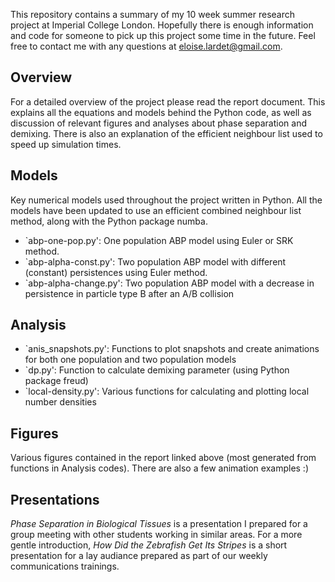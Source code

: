 This repository contains a summary of my 10 week summer research project at Imperial College London. Hopefully there is enough information and code for someone to pick up this project some time in the future. Feel free to contact me with any questions at <eloise.lardet@gmail.com>.

## Overview
For a detailed overview of the project please read the report document. This explains all the equations and models behind the Python code, as well as discussion of relevant figures and analyses about phase separation and demixing. There is also an explanation of the efficient neighbour list used to speed up simulation times.

## Models
Key numerical models used throughout the project written in Python.
All the models have been updated to use an efficient combined neighbour list method, along with the Python package numba.

- `abp-one-pop.py': One population ABP model using Euler or SRK method.
- `abp-alpha-const.py': Two population ABP model with different (constant) persistences using Euler method.
- `abp-alpha-change.py': Two population ABP model with a decrease in persistence in particle type B after an A/B collision

## Analysis
- `anis_snapshots.py': Functions to plot snapshots and create animations for both one population and two population models
- `dp.py': Function to calculate demixing parameter (using Python package freud)
- `local-density.py': Various functions for calculating and plotting local number densities

## Figures
Various figures contained in the report linked above (most generated from functions in Analysis codes). There are also a few animation examples :)

## Presentations
*Phase Separation in Biological Tissues* is a presentation I prepared for a group meeting with other students working in similar areas. For a more gentle introduction, *How Did the Zebrafish Get Its Stripes* is a short presentation for a lay audiance prepared as part of our weekly communications trainings. 

